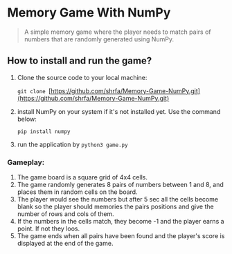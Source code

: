 # Memory Game With NumPy

> A simple memory game where the player needs to match pairs of numbers that are randomly generated using NumPy.

## How to install and run the game?

1. Clone the source code to your local machine:

   `git clone `[https://github.com/shrfa/Memory-Game-NumPy.git](https://github.com/shrfa/Memory-Game-NumPy.git)

2. install NumPy on your system if it's not installed yet. Use the command below:

   `pip install numpy`

3. run the application by `python3 game.py`

### Gameplay:

1. The game board is a square grid of 4x4 cells.
2. The game randomly generates 8 pairs of numbers between 1 and 8, and places them in random cells on the board.
3. The player would see the numbers but after 5 sec all the cells become blank so the player should memories the pairs positions and give the number of rows and cols of them.
4. If the numbers in the cells match, they become -1 and the player earns a point. If not they loos.
5. The game ends when all pairs have been found and the player's score is displayed at the end of the game.
